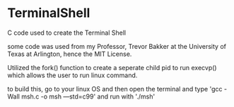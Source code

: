 # TerminalShell
C code used to create the Terminal Shell

some code was used from my Professor, Trevor Bakker at the University of Texas at Arlington, hence the MIT License.

Utilized the fork() function to create a seperate child pid to run execvp() which allows the user to run linux command.

to build this, go to your linux OS and then open the terminal and type 'gcc -Wall msh.c -o msh —std=c99' and run with './msh'
